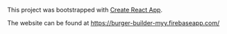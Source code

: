 This project was bootstrapped with [Create React App](https://github.com/facebookincubator/create-react-app).

The website can be found at https://burger-builder-myy.firebaseapp.com/
